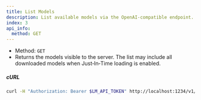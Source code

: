 ```yaml
---
title: List Models
description: List available models via the OpenAI-compatible endpoint.
index: 3
api_info:
  method: GET
---
```


- Method: `GET`
- Returns the models visible to the server. The list may include all downloaded models when Just‑In‑Time loading is enabled.

##### cURL

```bash
curl -H "Authorization: Bearer $LM_API_TOKEN" http://localhost:1234/v1/models
```
